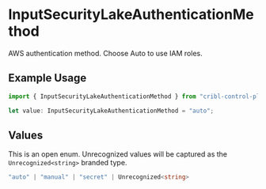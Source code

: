 # InputSecurityLakeAuthenticationMethod

AWS authentication method. Choose Auto to use IAM roles.

## Example Usage

```typescript
import { InputSecurityLakeAuthenticationMethod } from "cribl-control-plane/models/operations";

let value: InputSecurityLakeAuthenticationMethod = "auto";
```

## Values

This is an open enum. Unrecognized values will be captured as the `Unrecognized<string>` branded type.

```typescript
"auto" | "manual" | "secret" | Unrecognized<string>
```